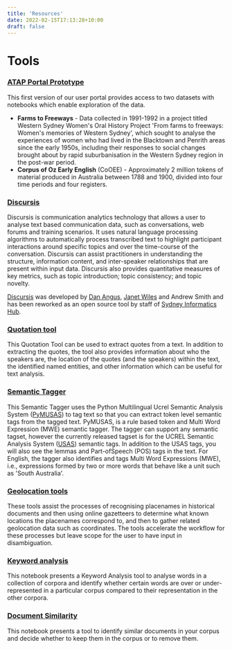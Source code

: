 ```yaml
---
title: 'Resources'
date: 2022-02-15T17:13:28+10:00
draft: false
---
```


# Tools

### [ATAP Portal Prototype](https://data.atap.edu.au/main)

This first version of our user portal provides access to two datasets with notebooks which enable exploration of the data.

- **Farms to Freeways** - Data collected in 1991-1992 in a project titled Western Sydney Women's Oral History Project 'From farms to freeways: Women's memories of Western Sydney', which sought to analyse the experiences of women who had lived in the Blacktown and Penrith areas since the early 1950s, including their responses to social changes brought about by rapid suburbanisation in the Western Sydney region in the post-war period.
- **Corpus of Oz Early English** (CoOEE) - Approximately 2 million tokens of material produced in Australia between 1788 and 1900, divided into four time periods and four registers.

### [Discursis](https://github.com/Australian-Text-Analytics-Platform/discursis)

Discursis is communication analytics technology that allows a user to analyse text based communication data, such as conversations, web forums and training scenarios. It uses natural language processing algorithms to automatically process transcribed text to highlight participant interactions around specific topics and over the time-course of the conversation. Discursis can assist practitioners in understanding the structure, information content, and inter-speaker relationships that are present within input data. Discursis also provides quantitative measures of key metrics, such as topic introduction; topic consistency; and topic novelty.

[Discursis](https://itee.uq.edu.au/project/discursis) was developed by [Dan Angus](https://www.qut.edu.au/about/our-people/academic-profiles/daniel.angus), [Janet Wiles](https://itee.uq.edu.au/profile/2444/janet-wiles) and Andrew Smith and has been reworked as an open source tool by staff of [Sydney Informatics Hub](https://www.sydney.edu.au/research/facilities/sydney-informatics-hub.html).

### [Quotation tool](https://github.com/Australian-Text-Analytics-Platform/quotation-tool)

This Quotation Tool can be used to extract quotes from a text. In addition to extracting the quotes, the tool also provides information about who the speakers are, the location of the quotes (and the speakers) within the text, the identified named entities, and other information which can be useful for text analysis.

### [Semantic Tagger](https://github.com/Australian-Text-Analytics-Platform/semantic-tagger)

This Semantic Tagger uses the Python Multilingual Ucrel Semantic Analysis System ([PyMUSAS](https://ucrel.github.io/pymusas/)) to tag text so that you can extract token level semantic tags from the tagged text. PyMUSAS, is a rule based token and Multi Word Expression (MWE) semantic tagger. The tagger can support any semantic tagset, however the currently released tagset is for the UCREL Semantic Analysis System ([USAS](https://ucrel.lancs.ac.uk/usas/)) semantic tags. In addition to the USAS tags, you will also see the lemmas and Part-ofSpeech (POS) tags in the text. For English, the tagger also identifies and tags Multi Word Expressions (MWE), i.e., expressions formed by two or more words that behave like a unit such as 'South Australia'.

### [Geolocation tools](https://github.com/Australian-Text-Analytics-Platform/geolocation-tools-workshop)

These tools assist the processes of recognising placenames in historical documents and then using online gazetteers to determine what known locations the placenames correspond to, and then to gather related geolocation data such as coordinates. The tools accelerate the workflow for these processes but leave scope for the user to have input in disambiguation.

### [Keyword analysis](https://github.com/Australian-Text-Analytics-Platform/keyword-analysis)

This notebook presents a Keyword Analysis tool to analyse words in a collection of corpora and identify whether certain words are over or under-represented in a particular corpus compared to their representation in the other corpora.

### [Document Similarity](https://github.com/Australian-Text-Analytics-Platform/document-similarity)

This notebook presents a tool to identify similar documents in your corpus and decide whether to keep them in the corpus or to remove them.
